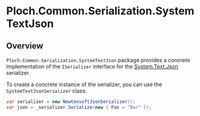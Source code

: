 # Ploch.Common.Serialization.SystemTextJson

## Overview

`Ploch.Common.Serialization.SystemTextJson` package provides a concrete implementation of the `ISerializer` interface
for
the [System.Text.Json](https://www.nuget.org/packages/System.Text.Json) serializer.

To create a concrete instance of the serializer, you can use the `SystemTextJsonSerializer` class:

```csharp
var serializer = new NewtonsoftJsonSerializer();
var json = _serializer.Serialize(new { Foo = "Bar" });
```
